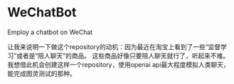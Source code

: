# WeChatBot
Employ a chatbot on WeChat

让我来说明一下做这个repository的动机：因为最近在淘宝上看到了一些“监督学习”或者是“陪人聊天”的商品。
这些商品好像只要陪人聊天就行了，听起来不难。
我想借此机会创建这样一个repository，使用openai api最大程度模拟人类聊天，能完成图灵测试的那种。

